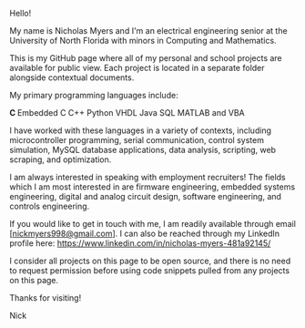 Hello!

My name is Nicholas Myers and I'm an electrical engineering senior at the University of North Florida with minors in Computing and Mathematics.

This is my GitHub page where all of my personal and school projects are available for public view. Each project is located
in a separate folder alongside contextual documents.

My primary programming languages include:

  <b> C </b>
  Embedded C
  C++
  Python
  VHDL
  Java
  SQL
  MATLAB
  and VBA
  
I have worked with these languages in a variety of contexts, including microcontroller programming, serial communication, 
control system simulation, MySQL database applications, data analysis, scripting, web scraping, and optimization.

I am always interested in speaking with employment recruiters! The fields which I am most interested in are firmware engineering,
embedded systems engineering, digital and analog circuit design, software engineering, and controls engineering.

If you would like to get in touch with me, I am readily available through email [nickmyers998@gmail.com].
I can also be reached through my LinkedIn profile here: https://www.linkedin.com/in/nicholas-myers-481a92145/

I consider all projects on this page to be open source, and there is no need to request permission before using code snippets pulled from any projects on this page. 

Thanks for visiting!

Nick
